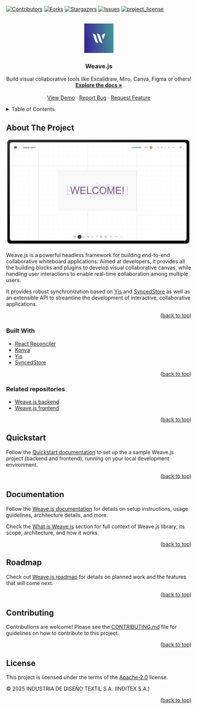 <!--
SPDX-FileCopyrightText: 2025 2025 INDUSTRIA DE DISEÑO TEXTIL S.A. (INDITEX S.A.)

SPDX-License-Identifier: Apache-2.0
-->

<!-- Improved compatibility of back to top link: See: https://github.com/othneildrew/Best-README-Template/pull/73 -->

<a id="readme-top"></a>

<!-- PROJECT SHIELDS -->

[![Contributors][contributors-shield]][contributors-url]
[![Forks][forks-shield]][forks-url]
[![Stargazers][stars-shield]][stars-url]
[![Issues][issues-shield]][issues-url]
[![project_license][license-shield]][license-url]

<!-- PROJECT LOGO -->
<br />
<div align="center">
  <a href="https://github.com/InditexTech/weavejs">
    <img src="images/logo.png" alt="Logo" width="80" height="80">
  </a>

<h3 align="center">Weave.js</h3>

  <p align="center">
    Build visual collaborative tools like Excalidraw, Miro, Canva, Figma or others!
    <br />
    <a href="https://github.com/InditexTech/weavejs"><strong>Explore the docs »</strong></a>
    <br />
    <br />
    <a href="https://weavejs.cloud.inditex.com/">View Demo</a>
    &middot;
    <a href="https://github.com/InditexTech/weavejs/issues/new?labels=bug&template=bug-report.md">Report Bug</a>
    &middot;
    <a href="https://github.com/InditexTech/weavejs/issues/new?labels=enhancement&template=feature-request.md">Request Feature</a>
  </p>
</div>

<!-- TABLE OF CONTENTS -->
<details>
  <summary>Table of Contents</summary>
  <ol>
    <li>
      <a href="#about-the-project">About The Project</a>
      <ul>
        <li><a href="#built-with">Built With</a></li>
        <li><a href="#related-repositories">Related repositories</a></li>
      </ul>
    </li>
    <li><a href="#quickstart">Quickstart</a></li>
    <li>
      <a href="#development">Development</a>
      <ul>
        <li><a href="#pre-requisites">Prerequisites</a></li>
        <li><a href="#way-of-work">Way of Work</a></li>
      </ul>
    </li>
    <li><a href="#documentation">Documentation</a></li>
    <li><a href="#roadmap">Roadmap</a></li>
    <li><a href="#contributing">Contributing</a></li>
    <li><a href="#license">License</a></li>
    <li><a href="#contact">Contact</a></li>
  </ol>
</details>

<!-- ABOUT THE PROJECT -->

## About The Project

[![Weave.js Screen Shot][product-screenshot]](images/screenshot.png)

Weave.js is a powerful headless framework for building end-to-end collaborative whiteboard applications. Aimed at developers, it provides all the building blocks and plugins to develop visual collaborative canvas, while handling user interactions to enable real-time collaboration among multiple users.

It provides robust synchronization based on [Yjs](https://yjs.dev/) and [SyncedStore](https://syncedstore.org/docs/) as well as an extensible API to streamline the development of interactive, collaborative applications.

<p align="right">(<a href="#readme-top">back to top</a>)</p>

### Built With

- [React Reconciler][ReactReconciler-url]
- [Konva](https://konvajs.org/)
- [Yjs](https://yjs.dev/)
- [SyncedStore](https://syncedstore.org/docs/)

<p align="right">(<a href="#readme-top">back to top</a>)</p>

### Related repositories

- [Weave.js backend](https://github.com/InditexTech/weavejs-backend)
- [Weave.js frontend](https://github.com/InditexTech/weavejs-frontend)

<p align="right">(<a href="#readme-top">back to top</a>)</p>

<!-- GETTING STARTED -->

## Quickstart

Follow the [Quickstart documentation][docs-quick-start-url] to set up the a sample Weave.js project (backend and frontend), running on your local development environment.

<p align="right">(<a href="#readme-top">back to top</a>)</p>

<!-- DOCUMENTATION -->

## Documentation

Follow the [Weave.js documentation][docs-url] for details on setup instructions, usage guidelines, architecture details, and more.

Check the [What is Weave.js][docs-what-is-weave-url] section for full context of Weave.js library, its scope, architecture, and how it works.

<p align="right">(<a href="#readme-top">back to top</a>)</p>

<!-- ROADMAP -->

## Roadmap

Check out [Weave.js roadmap][docs-roadmap-url] for details on planned work and the features that will come next.

<p align="right">(<a href="#readme-top">back to top</a>)</p>

<!-- CONTRIBUTING -->

## Contributing

Contributions are welcome! Please see the [CONTRIBUTING.md](CONTRIBUTING.md) file for guidelines on how to contribute to this project.

<p align="right">(<a href="#readme-top">back to top</a>)</p>

<!-- ### Top contributors:

<a href="https://github.com/InditexTech/weavejs/graphs/contributors">
  <img src="https://contrib.rocks/image?repo=InditexTech/weavejs" alt="contrib.rocks image" />
</a> -->

<!-- LICENSE -->

## License

This project is licensed under the terms of the [Apache-2.0](LICENSE) license.

© 2025 INDUSTRIA DE DISEÑO TEXTIL S.A. (INDITEX S.A.)

<p align="right">(<a href="#readme-top">back to top</a>)</p>

<!-- CONTACT -->

<!-- ## Contact

Jesus Manuel Piñeiro Cid - jesusmpc@inditex.com

Project Link: [https://github.com/InditexTech/weavejs](https://github.com/InditexTech/weavejs)

<p align="right">(<a href="#readme-top">back to top</a>)</p> -->

<!-- MARKDOWN LINKS & IMAGES -->
<!-- https://www.markdownguide.org/basic-syntax/#reference-style-links -->

[contributors-shield]: https://img.shields.io/github/contributors/InditexTech/weavejs.svg?style=for-the-badge
[contributors-url]: https://github.com/InditexTech/weavejs/graphs/contributors
[forks-shield]: https://img.shields.io/github/forks/InditexTech/weavejs.svg?style=for-the-badge
[forks-url]: https://github.com/InditexTech/weavejs/network/members
[stars-shield]: https://img.shields.io/github/stars/InditexTech/weavejs.svg?style=for-the-badge
[stars-url]: https://github.com/InditexTech/weavejs/stargazers
[issues-shield]: https://img.shields.io/github/issues/InditexTech/weavejs.svg?style=for-the-badge
[docs-url]: https://stunning-enigma-169l5kv.pages.github.io
[docs-what-is-weave-url]: https://stunning-enigma-169l5kv.pages.github.io/docs/main/architecture
[docs-quick-start-url]: https://stunning-enigma-169l5kv.pages.github.io/docs/main/quickstart
[docs-roadmap-url]: https://stunning-enigma-169l5kv.pages.github.io/docs/main/roadmap
[issues-url]: https://github.com/InditexTech/weavejs/issues
[license-shield]: https://img.shields.io/github/license/InditexTech/weavejs.svg?style=for-the-badge
[license-url]: https://github.com/InditexTech/weavejs/blob/master/LICENSE.txt
[product-screenshot]: images/screenshot.png
[Konva-url]: https://github.com/konvajs/konva
[Yjs-url]: https://github.com/yjs/yjs
[SyncedStore-url]: https://github.com/yousefed/SyncedStore
[ReactReconciler-url]: https://github.com/facebook/react/tree/main/packages/react-reconciler
